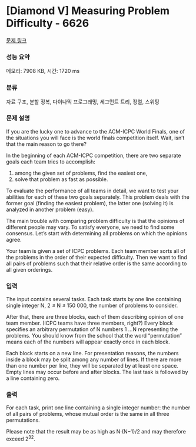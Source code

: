 # [Diamond V] Measuring Problem Difficulty - 6626 

[문제 링크](https://www.acmicpc.net/problem/6626) 

### 성능 요약

메모리: 7908 KB, 시간: 1720 ms

### 분류

자료 구조, 분할 정복, 다이나믹 프로그래밍, 세그먼트 트리, 정렬, 스위핑

### 문제 설명

<p>If you are the lucky one to advance to the ACM-ICPC World Finals, one of the situations you will face is the world finals competition itself. Wait, isn’t that the main reason to go there?</p>

<p>In the beginning of each ACM-ICPC competition, there are two separate goals each team tries to accomplish:</p>

<ol>
	<li>among the given set of problems, find the easiest one,</li>
	<li>solve that problem as fast as possible.</li>
</ol>

<p>To evaluate the performance of all teams in detail, we want to test your abilities for each of these two goals separately. This problem deals with the former goal (finding the easiest problem), the latter one (solving it) is analyzed in another problem (easy).</p>

<p>The main trouble with comparing problem difficulty is that the opinions of different people may vary. To satisfy everyone, we need to find some consensus. Let’s start with determining all problems on which the opinions agree.</p>

<p>Your team is given a set of ICPC problems. Each team member sorts all of the problems in the order of their expected difficulty. Then we want to find all pairs of problems such that their relative order is the same according to all given orderings.</p>

### 입력 

 <p>The input contains several tasks. Each task starts by one line containing single integer N, 2 ≤ N ≤ 150 000, the number of problems to consider.</p>

<p>After that, there are three blocks, each of them describing opinion of one team member. (ICPC teams have three members, right?) Every block specifies an arbitrary permutation of N numbers 1 ...N representing the problems. You should know from the school that the word “permutation” means each of the numbers will appear exactly once in each block.</p>

<p>Each block starts on a new line. For presentation reasons, the numbers inside a block may be split among any number of lines. If there are more than one number per line, they will be separated by at least one space. Empty lines may occur before and after blocks. The last task is followed by a line containing zero.</p>

### 출력 

 <p>For each task, print one line containing a single integer number: the number of all pairs of problems, whose mutual order is the same in all three permutations.</p>

<p>Please note that the result may be as high as N·(N−1)/2 and may therefore exceed 2<sup>32</sup>.</p>

